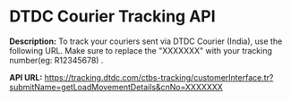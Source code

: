 # DTDC Courier Tracking API

**Description:**
To track your couriers sent via DTDC Courier (India), use the following URL. Make sure to replace the "XXXXXXX" with your tracking number(eg: R12345678) .

**API URL:**
https://tracking.dtdc.com/ctbs-tracking/customerInterface.tr?submitName=getLoadMovementDetails&cnNo=XXXXXXX

